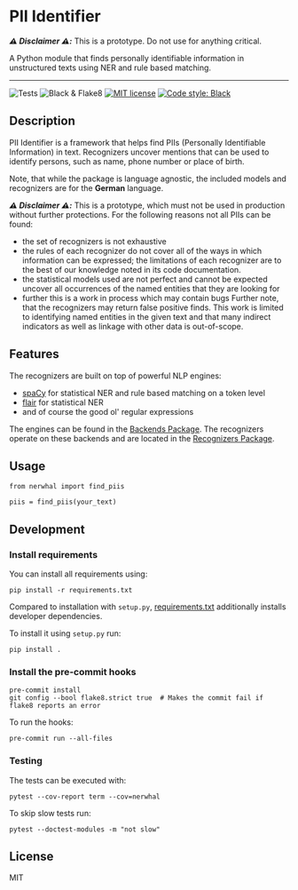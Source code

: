 # PII Identifier

_**:warning: Disclaimer :warning::**_ This is a prototype. Do not use for anything critical.

A Python module that finds personally identifiable information in unstructured texts using NER and rule based matching.

---

![Tests](https://github.com/openredact/nerwhal/workflows/Tests/badge.svg?branch=master)
![Black & Flake8](https://github.com/openredact/nerwhal/workflows/Black%20&%20Flake8/badge.svg?branch=master)
[![MIT license](https://img.shields.io/badge/license-MIT-brightgreen.svg)](http://opensource.org/licenses/MIT)
[![Code style: Black](https://img.shields.io/badge/code%20style-black-000000.svg?style=flat-square)](https://github.com/ambv/black)

## Description

PII Identifier is a framework that helps find PIIs (Personally Identifiable Information) in text. Recognizers uncover
mentions that can be used to identify persons, such as name, phone number or place of birth.

Note, that while the package is language agnostic, the included models and recognizers are for the **German** language.

_**:warning: Disclaimer :warning::**_ This is a prototype, which must not be used in production without further protections. For
the following reasons not all PIIs can be found:
- the set of recognizers is not exhaustive
- the rules of each recognizer do not cover all of the ways in which information can be expressed; the limitations of
each recognizer are to the best of our knowledge noted in its code documentation.
- the statistical models used are not perfect and cannot be expected uncover all occurrences of the named entities that
they are looking for
- further this is a work in process which may contain bugs
Further note, that the recognizers may return false positive finds. This work is limited to identifying named
entities in the given text and that many indirect indicators as well as linkage with other data is out-of-scope.


## Features

The recognizers are built on top of powerful NLP engines:
- [spaCy](https://github.com/explosion/spaCy) for statistical NER and rule based matching on a token level
- [flair](https://github.com/flairNLP/flair) for statistical NER
- and of course the good ol' regular expressions

The engines can be found in the [Backends Package](nerwhal/backends). The recognizers operate on these backends
and are located in the [Recognizers Package](nerwhal/recognizers).

## Usage

```
from nerwhal import find_piis

piis = find_piis(your_text)
```

## Development

### Install requirements

You can install all requirements using:

```
pip install -r requirements.txt
```

Compared to installation with `setup.py`, [requirements.txt](requirements.txt) additionally installs developer dependencies.

To install it using `setup.py` run:

```
pip install .
```

### Install the pre-commit hooks

```
pre-commit install
git config --bool flake8.strict true  # Makes the commit fail if flake8 reports an error
```

To run the hooks:
```
pre-commit run --all-files
```

### Testing

The tests can be executed with:
```
pytest --cov-report term --cov=nerwhal
```

To skip slow tests run:
```
pytest --doctest-modules -m "not slow"
```

## License

MIT
